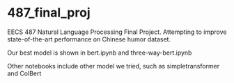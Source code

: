 # 487_final_proj
EECS 487 Natural Language Processing Final Project. Attempting to improve state-of-the-art performance on Chinese humor dataset.

Our best model is shown in bert.ipynb and three-way-bert.ipynb

Other notebooks include other model we tried, such as simpletransformer and ColBert 

